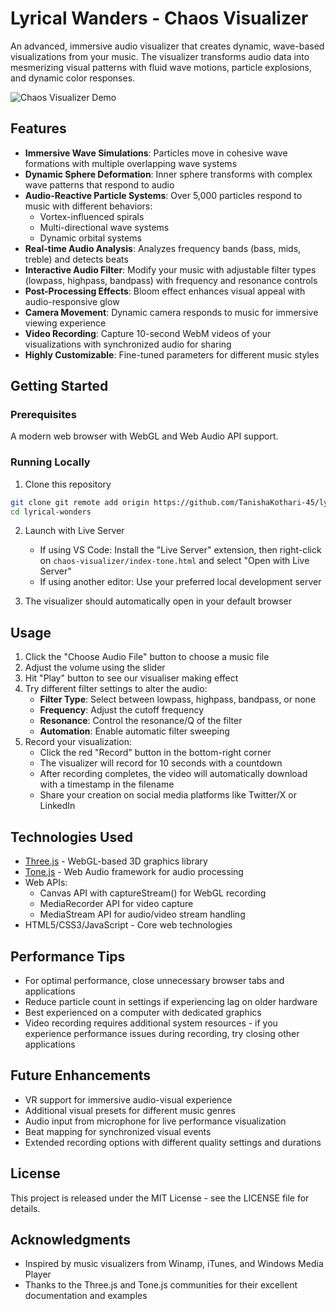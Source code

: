 # Lyrical Wanders - Chaos Visualizer

An advanced, immersive audio visualizer that creates dynamic, wave-based visualizations from your music. The visualizer transforms audio data into mesmerizing visual patterns with fluid wave motions, particle explosions, and dynamic color responses.

![Chaos Visualizer Demo](demo.gif)

## Features

- **Immersive Wave Simulations**: Particles move in cohesive wave formations with multiple overlapping wave systems
- **Dynamic Sphere Deformation**: Inner sphere transforms with complex wave patterns that respond to audio
- **Audio-Reactive Particle Systems**: Over 5,000 particles respond to music with different behaviors:
  - Vortex-influenced spirals
  - Multi-directional wave systems
  - Dynamic orbital systems
- **Real-time Audio Analysis**: Analyzes frequency bands (bass, mids, treble) and detects beats
- **Interactive Audio Filter**: Modify your music with adjustable filter types (lowpass, highpass, bandpass) with frequency and resonance controls
- **Post-Processing Effects**: Bloom effect enhances visual appeal with audio-responsive glow
- **Camera Movement**: Dynamic camera responds to music for immersive viewing experience
- **Video Recording**: Capture 10-second WebM videos of your visualizations with synchronized audio for sharing
- **Highly Customizable**: Fine-tuned parameters for different music styles

## Getting Started

### Prerequisites

A modern web browser with WebGL and Web Audio API support.

### Running Locally

1. Clone this repository
```bash
git clone git remote add origin https://github.com/TanishaKothari-45/lyrical-wanders.git
cd lyrical-wonders
```

2. Launch with Live Server
   - If using VS Code: Install the "Live Server" extension, then right-click on `chaos-visualizer/index-tone.html` and select "Open with Live Server"
   - If using another editor: Use your preferred local development server

3. The visualizer should automatically open in your default browser

## Usage

1. Click the "Choose Audio File" button to choose a music file
2. Adjust the volume using the slider
3. Hit "Play" button to see our visualiser making effect
4. Try different filter settings to alter the audio:
   - **Filter Type**: Select between lowpass, highpass, bandpass, or none
   - **Frequency**: Adjust the cutoff frequency
   - **Resonance**: Control the resonance/Q of the filter
   - **Automation**: Enable automatic filter sweeping
5. Record your visualization:
   - Click the red "Record" button in the bottom-right corner
   - The visualizer will record for 10 seconds with a countdown
   - After recording completes, the video will automatically download with a timestamp in the filename
   - Share your creation on social media platforms like Twitter/X or LinkedIn

## Technologies Used

- [Three.js](https://threejs.org/) - WebGL-based 3D graphics library
- [Tone.js](https://tonejs.github.io/) - Web Audio framework for audio processing
- Web APIs:
  - Canvas API with captureStream() for WebGL recording
  - MediaRecorder API for video capture
  - MediaStream API for audio/video stream handling
- HTML5/CSS3/JavaScript - Core web technologies

## Performance Tips

- For optimal performance, close unnecessary browser tabs and applications
- Reduce particle count in settings if experiencing lag on older hardware
- Best experienced on a computer with dedicated graphics
- Video recording requires additional system resources - if you experience performance issues during recording, try closing other applications

## Future Enhancements

- VR support for immersive audio-visual experience
- Additional visual presets for different music genres
- Audio input from microphone for live performance visualization
- Beat mapping for synchronized visual events
- Extended recording options with different quality settings and durations

## License

This project is released under the MIT License - see the LICENSE file for details.

## Acknowledgments

- Inspired by music visualizers from Winamp, iTunes, and Windows Media Player
- Thanks to the Three.js and Tone.js communities for their excellent documentation and examples 
